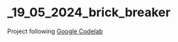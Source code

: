 # _19_05_2024_brick_breaker

Project following [Google Codelab](https://codelabs.developers.google.com/codelabs/flutter-flame-brick-breaker)
